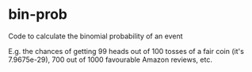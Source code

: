 # bin-prob
Code to calculate the binomial probability of an event

E.g. the chances of getting 99 heads out of 100 tosses of a fair coin (it's  7.9675e-29), 700 out of 1000 favourable Amazon reviews, etc.
